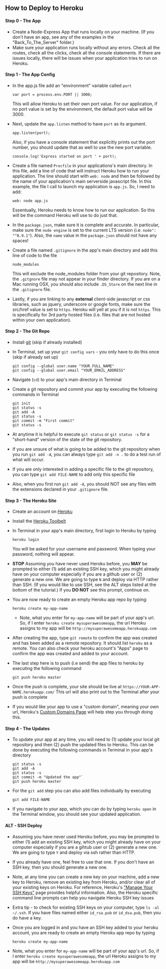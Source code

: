 How to Deploy to Heroku
-----------------------

#### Step 0 - The App
* Create a Node-Express App that runs locally on your machine. (If you don't have an app, see any of the examples in the "Back_To_The_Server" folder.)
* Make sure your application runs locally without any errors. Check all the routes, check all the clicks, check all the console statements. If there are issues locally, there will be issues when your application tries to run on Heroku.

#### Step 1 - The App Config
* In the app.js file add an "environment" variable called `port`  

	```
	var port = process.env.PORT || 3000;
	```    
	This will allow Heroku to set their own port value. For our application, if no port value is set by the environment, the default port value will be 3000.  
* Next, update the `app.listen` method to have `port` as its argument.  

	```
	app.listen(port);
	```    
	Also, if you have a console statement that explicitly prints out the port number, you should update that as well to use the new port variable.  

	```
	console.log('Express started on port ' + port);
	```    
* Create a file named `Procfile` in your applications's main directory. In this file, add a line of code that will instruct Heroku how to run your application. The line should start with `web: node` and then be followed by the name of your application's main serverside javascript file. In this example, the file I call to launch my application is `app.js`. So, I need to add:  

	```
	web: node app.js
	```     
	Essentually, Heroku needs to know how to run our application. So this will be the command Heroku will use to do just that.
* In the `package.json`, make sure it is complete and accurate. In particular, make sure the `node engine` is set to the current LTS version (i.e. `node": "^8.9.1"`). Also, the `name` value in the `package.json` should not have any spaces!
* Create a file named `.gitignore` in the app's main directory and add this line of code to the file  

	```
	node_modules
	```    
	This will exclude the node_modules folder from your git repository. Note, the `.gitgnore` file may not appear in your finder directory. If you are on a Mac running OSX, you should also include `.DS_Store` on the next line in the `.gitignore` file. 
* Lastly, if you are linking to any **external** client-side javascript or css libraries, such as jquery, underscore or google fonts, make sure the src/href value is set to `https`. Heroku will yell at you if it is not `https`. This is specifically for 3rd party hosted files (i.e. files that are not hosted within your own application).  	

#### Step 2 - The Git Repo
* Install [git](http://git-scm.com/downloads) (skip if already installed)
* In Terminal, set up your `git config vars` - you only have to do this once (skip if already set up)

	```
	git config --global user.name "YOUR_FULL_NAME"  
	git config --global user.email "YOUR_EMAIL_ADDRESS"
	```  
* Navigate (`cd`) to your app's main directory in Terminal
* Create a git repository and commit your app by executing the following commands in Terminal

	```
	git init
	git status -s  
	git add -A
	git status -s
	git commit -m "First commit"
	git status -s
	```  
* At anytime it is helpful to execute `git status` or `git status -s` for a "short-hand" version of the state of the git repository.
* If you are unsure of what is going to be added to the git repository when you run `git add -A`, you can always type `git add -n .` to do a test run of what will occur. 
* If you are only interested in adding a specific file to the git repository, you can type `git add FILE-NAME` to add only this specific file
* Also, when you first run `git add -A`, you should NOT see any files with the extensions declared in your `.gitignore` file.

#### Step 3 - The Heroku Site
* Create an account on [Heroku](https://heroku.com)
* Install the [Heroku Toolbelt](https://toolbelt.heroku.com/)
* In Terminal in your app's main directory, first login to Heroku by typing 

	```
	heroku login
	```  
	You will be asked for your username and password. When typing your password, nothing will appear.
* **STOP** Assuming you have never used Heroku before, you **MAY** be prompted to either (1) add an existing SSH key, which you might already have on your computer especially if you are a github user or (2) generate a new one. We are going to type `N` and deploy via HTTP rather than SSH. (If you would like to use SSH, see the ALT steps listed at the bottom of the tutorial.) If you **DO NOT** see this prompt, continue on.
* You are now ready to create an empty Heroku app repo by typing:

	```
	heroku create my-app-name
	```  
	* Note, what you enter for `my-app-name` will be part of your app's url. So, if I enter `heroku create mysuperawesomeapp`, the url Heroku assigns to my app will be `http://mysuperawesomeapp.herokuapp.com`
* After creating the app, type `git remote` to confirm the app was created and has been added as a remote repository. It should list `heroku` as a remote. You can also check your heroku account's "Apps" page to confirm the app was created and added to your account.
* The last step here is to push (i.e send) the app files to heroku by executing the following command

	```
	git push heroku master
	```  
* Once the push is complete, your site should be live at `https://YOUR-APP-NAME.herokuapp.com/`
This url will also print out to the Terminal after your push is complete
* If you would like your app to use a "custom domain", meaning your own url, Heroku's [Custom Domains Page](https://devcenter.heroku.com/articles/custom-domains) will help step you through doing this.

#### Step 4 - The Updates
* To update your app at any time, you will need to (1) update your local git repository and then (2) push the updated files to Heroku. This can be done by executing the following commands in Terminal in your app's directory

	```
	git status -s 
	git add -A 
	git status -s 
	git commit -m "Updated the app"`
	git push heroku master
	```  
* For the `git add` step you can also add files individually by executing

	```
	git add FILE-NAME
	```  
* If you navigate to your app, which you can do by typing `heroku open` in the Terminal window, you should see your updated application.

#### ALT - SSH Deploy	
* Assuming you have never used Heroku before, you may be prompted to either (1) add an existing SSH key, which you might already have on your computer especially if you are a gihtub user or (2) generate a new one. We are going to type `Y` and deploy via ssh rather than HTTP. 
*  If you already have one, feel free to use that one. If you don't have an SSH key, then you should generate a new one.
* Note, at any time you can create a new key on your machine, add a new key to Heroku, remove an existing key from Heroku, and/or clear all of your existing keys on Heroku. For reference, Heroku's ["Manage Your SSH Keys"](https://devcenter.heroku.com/articles/keys) page provides helpful information. Also, the Heroku specific command line prompts can help you navigate Heroku SSH key issues 
* Extra tip - to check for existing SSH keys on your computer, type `ls -al ~/.ssh`. If you have files named either `id_rsa.pub` or `id_dsa.pub`, then you do have a key.
* Once you are logged in and you have an SSH key added to your heroku account, you are ready to create an empty Heroku app repo by typing

	 ```
	heroku create my-app-name
	```  
* Note, what you enter for `my-app-name` will be part of your app's url. So, if I enter `heroku create mysuperawesomeapp`, the url Heroku assigns to my app will be `http://mysuperawesomeapp.herokuapp.com`
